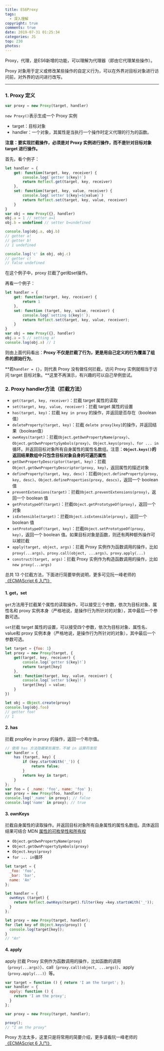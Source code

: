 ```yaml
---
title: ES6Proxy
tags:
  - 深入理解
copyright: true
comments: true
date: 2019-07-31 01:25:34
categories: JS
top: 230
photos:
---
```


Proxy，代理，是ES6新增的功能，可以理解为代理器（即由它代理某些操作）。

Proxy 对象用于定义或修改某些操作的自定义行为，可以在外界对目标对象进行访问前，对外界的访问进行改写。

---
<!--more-->

### 1. Proxy 定义
```js
var proxy = new Proxy(target, handler)
```

`new Proxy()`表示生成一个 Proxy 实例

* target：目标对象
* handler：一个对象，其属性是当执行一个操作时定义代理的行为的函数。

**注意：要实现拦截操作，必须是对 Proxy 实例进行操作，而不是针对目标对象 target 进行操作。**

首先，看个例子：

```js
let handler = {
    get: function(target, key, receiver) {
        console.log(`getter ${key}!`)
        return Reflect.get(target, key, receiver)
    },
    set: function(target, key, value, receiver) {
    	console.log(`setter ${key}=${value}`)
		return Reflect.set(target, key, value, receiver)
	}
}
var obj = new Proxy({}, handler)
obj.a = 1 // setter a=1
obj.b = undefined // setter b=undefined

console.log(obj.a, obj.b) 
// getter a!
// getter b!
// 1 undefined

console.log('c' in obj, obj.c)	
// getter c!
// false undefined
```

在这个例子中，proxy 拦截了get和set操作。

再看一个例子：

```js
let handler = {
    get: function(target, key, receiver) {
        return 1
    },
  	set: function (target, key, value, receiver) {
    	console.log(`setting ${key}!`);
    	return Reflect.set(target, key, value, receiver);
  	}
}
var obj = new Proxy({}, handler)
obj.a = 5 // setting a!
console.log(obj.a) // 1
```

则由上面代码看出：**Proxy 不仅是拦截了行为，更是用自己定义的行为覆盖了组件的原始行为**。

**若`handler = {}`，则代表 Proxy 没有做任何拦截，访问 Proxy 实例就相当于访问 target 目标对象。**这里不再演示，有兴趣的可以自己举例尝试。

### 2. Proxy handler方法（拦截方法）
* `get(target, key, receiver)`：拦截 target 属性的读取
* `set(target, key, value, receiver)`：拦截 target 属性的设置
* `has(target, key)`：拦截 `key in proxy` 的操作，并返回是否存在（boolean值）
* `deleteProperty(target, key)`：拦截 `delete proxy[key]`的操作，并返回结果（boolean值）
* `ownKeys(target)`：拦截`Object.getOwnPropertyName(proxy)`、`Object.getOwnPropertySymbols(proxy)`、`Object.keys(proxy)`、`for ... in`循环。并返回目标对象所有自身属性的属性名数组。注意：**`Object.keys()`的返回结果数组中只包含目标对象自身的可遍历属性**
* `getOwnPropertyDescriptor(target, key)`：拦截 `Object.getOwnPropertyDescriptor(proxy, key)`，返回属性的描述对象
* `defineProperty(target, key, desc)`：拦截`Object.defineProperty(proxy, key, desc)`、`Object.defineProperties(proxy, descs)`，返回一个 boolean 值
* `preventExtensions(target)`：拦截`Object.preventExtensions(proxy)`，返回一个 boolean 值
* `getPrototypeOf(target)`：拦截`Object.getPrototypeOf(proxy)`，返回一个对象
* `isExtensible(target)`：拦截`Object.isExtensible(proxy)`，返回一个 boolean 值
* `setPrototypeOf(target, key)`：拦截`Object.setPrototypeOf(proxy, key)`，返回一个 boolean 值。如果目标对象是函数，则还有两种额外操作可以被拦截
* `apply(target, object, args)`：拦截 Proxy 实例作为函数调用的操作，比如`proxy(...args)`、`proxy.call(object, ...args)`、`proxy.apply(...)`
* `construct(target, args)`：拦截 Proxy 实例作为构造函数调用的操作，比如`new proxy(...args)`

总共 13 个拦截方法，下面进行简要举例说明，更多可见阮一峰老师的 [《ECMAScript 6 入门》](https://link.juejin.im/?target=http%3A%2F%2Fes6.ruanyifeng.com%2F%23docs%2Fproxy)

#### 1. get，set
`get`方法用于拦截某个属性的读取操作，可以接受三个参数，依次为目标对象、属性名和 proxy 实例本身（严格地说，是操作行为所针对的对象），其中最后一个参数可选。

`set`拦截 target 属性的设置，可以接受四个参数，依次为目标对象、属性名、value和 proxy 实例本身（严格地说，是操作行为所针对的对象），其中最后一个参数可选。

```js
let target = {foo: 1}
let proxy = new Proxy(target, {
    get(target, key, receiver) {
        console.log(`getter ${key}!`)
        return target[key]
    },
    set: function(target, key, value, receiver) {
        console.log(`setter ${key}!`)
        target[key] = value;
    }
})

let obj = Object.create(proxy)
console.log(obj.foo) 
// getter foo!
// 1
```

#### 2. has
拦截 propKey in proxy 的操作，返回一个布尔值。

```js
// 使用 has 方法隐藏某些属性，不被 in 运算符发现
var handler = {
    has (target, key) {
        if (key.startsWith('_')) {
            return false;
        }
        return key in target;
    }
};
var foo = { _name: 'foo', name: 'foo' };
var proxy = new Proxy(foo, handler);
console.log('_name' in proxy); // false
console.log('name' in proxy); // true
```

#### 3. ownKeys
拦截自身属性的读取操作。并返回目标对象所有自身属性的属性名数组。具体返回结果可结合 MDN [属性的可枚举性和所有权](https://developer.mozilla.org/zh-CN/docs/Web/JavaScript/Enumerability_and_ownership_of_properties)

* `Object.getOwnPropertyName(proxy)`
* `Object.getOwnPropertySymbols(proxy)`
* `Object.keys(proxy)`
* `for ... in`循环

```js
let target = {
  _foo: 'foo',
  _bar: 'bar',
  name: 'An'
};

let handler = {
  ownKeys (target) {
    return Reflect.ownKeys(target).filter(key =key.startsWith('_'));
  }
};

let proxy = new Proxy(target, handler);
for (let key of Object.keys(proxy)) {
  console.log(target[key]);
}
// "An"
```

#### 4. apply
apply 拦截 Proxy 实例作为函数调用的操作，比如函数的调用（`proxy(...args)`）、call（`proxy.call(object, ...args)`）、apply（`proxy.apply(...)`）等。

```js
var target = function () { return 'I am the target'; };
var handler = {
  apply: function () {
    return 'I am the proxy';
  }
};

var proxy = new Proxy(target, handler);

proxy();
// "I am the proxy"
```

Proxy 方法太多，这里只是将常用的简要介绍，更多请看阮一峰老师的 [《ECMAScript 6 入门》](https://link.juejin.im/?target=http%3A%2F%2Fes6.ruanyifeng.com%2F%23docs%2Fproxy)

